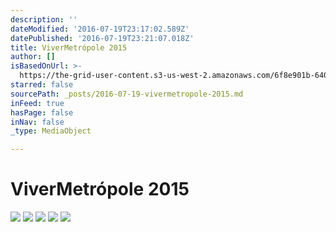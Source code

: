 ```yaml
---
description: ''
dateModified: '2016-07-19T23:17:02.589Z'
datePublished: '2016-07-19T23:21:07.018Z'
title: ViverMetrópole 2015
author: []
isBasedOnUrl: >-
  https://the-grid-user-content.s3-us-west-2.amazonaws.com/6f8e901b-6403-467b-a750-f9ce1585c1c2.jpg
starred: false
sourcePath: _posts/2016-07-19-vivermetropole-2015.md
inFeed: true
hasPage: false
inNav: false
_type: MediaObject

---
```

# ViverMetrópole 2015
![](https://the-grid-user-content.s3-us-west-2.amazonaws.com/47e2bc20-c6d0-41bd-ad37-2c3c0ba70d7c.jpg)
![](https://the-grid-user-content.s3-us-west-2.amazonaws.com/1958544b-8d16-4d1c-a698-fcf385e9226e.jpg)
![](https://the-grid-user-content.s3-us-west-2.amazonaws.com/a850fb76-1308-4948-abfd-3f2a424446a8.jpg)
![](https://the-grid-user-content.s3-us-west-2.amazonaws.com/a31d29a1-4726-4b3b-83c3-fb0aea2361e2.jpg)
![](https://the-grid-user-content.s3-us-west-2.amazonaws.com/942b62f3-00bb-4ce9-8c89-d0a7e129ce31.png)